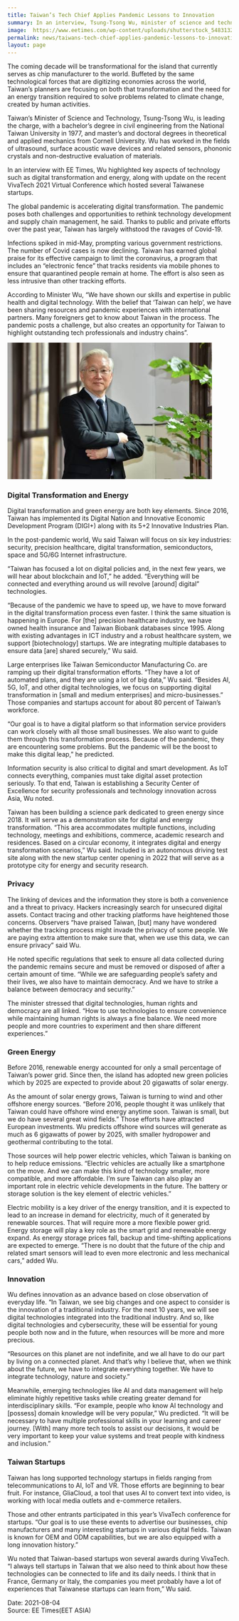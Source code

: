 ```yaml
---
title: Taiwan’s Tech Chief Applies Pandemic Lessons to Innovation
summary: In an interview, Tsung-Tsong Wu, minister of science and technology, described Taiwan's innovation roadmap that extends well beyond its status as the world's chip foundry.
image:  https://www.eetimes.com/wp-content/uploads/shutterstock_548313280-1.jpg?resize=495%2C330
permalink: news/taiwans-tech-chief-applies-pandemic-lessons-to-innovation/
layout: page
---
```

The coming decade will be transformational for the island that currently serves as chip manufacturer to the world. Buffeted by the same technological forces that are digitizing economies across the world, Taiwan’s planners are focusing on both that transformation and the need for an energy transition required to solve problems related to climate change, created by human activities.

Taiwan’s Minister of Science and Technology, Tsung-Tsong Wu, is leading the charge, with a bachelor’s degree in civil engineering from the National Taiwan University in 1977, and master’s and doctoral degrees in theoretical and applied mechanics from Cornell University. Wu has worked in the fields of ultrasound, surface acoustic wave devices and related sensors, phononic crystals and non-destructive evaluation of materials.

In an interview with EE Times, Wu highlighted key aspects of technology such as digital transformation and energy, along with update on the recent VivaTech 2021 Virtual Conference which hosted several Taiwanese startups.

The global pandemic is accelerating digital transformation. The pandemic poses both challenges and opportunities to rethink technology development and supply chain management, he said. Thanks to public and private efforts over the past year, Taiwan has largely withstood the ravages of Covid-19.

Infections spiked in mid-May, prompting various government restrictions. The number of Covid cases is now declining. Taiwan has earned global praise for its effective campaign to limit the coronavirus, a program that includes an “electronic fence” that tracks residents via mobile phones to ensure that quarantined people remain at home. The effort is also seen as less intrusive than other tracking efforts.

According to Minister Wu, “We have shown our skills and expertise in public health and digital technology. With the belief that ‘Taiwan can help’, we have been sharing resources and pandemic experiences with international partners. Many foreigners get to know about Taiwan in the process. The pandemic posts a challenge, but also creates an opportunity for Taiwan to highlight outstanding tech professionals and industry chains”.

![](/images/20210804news.jpg)

### Digital Transformation and Energy

Digital transformation and green energy are both key elements. Since 2016, Taiwan has implemented its Digital Nation and Innovative Economic Development Program (DIGI+) along with its 5+2 Innovative Industries Plan.

In the post-pandemic world, Wu said Taiwan will focus on six key industries: security, precision healthcare, digital transformation, semiconductors, space and 5G/6G Internet infrastructure.

“Taiwan has focused a lot on digital policies and, in the next few years, we will hear about blockchain and IoT,” he added. “Everything will be connected and everything around us will revolve [around] digital” technologies.

“Because of the pandemic we have to speed up, we have to move forward in the digital transformation process even faster. I think the same situation is happening in Europe. For [the] precision healthcare industry, we have owned health insurance and Taiwan Biobank databases since 1995. Along with existing advantages in ICT industry and a robust healthcare system, we support [biotechnology] startups. We are integrating multiple databases to ensure data [are] shared securely,” Wu said.

Large enterprises like Taiwan Semiconductor Manufacturing Co. are ramping up their digital transformation efforts. “They have a lot of automated plans, and they are using a lot of big data,” Wu said. “Besides AI, 5G, IoT, and other digital technologies, we focus on supporting digital transformation in [small and medium enterprises] and micro-businesses.” Those companies and startups account for about 80 percent of Taiwan’s workforce.

“Our goal is to have a digital platform so that information service providers can work closely with all those small businesses. We also want to guide them through this transformation process. Because of the pandemic, they are encountering some problems. But the pandemic will be the boost to make this digital leap,” he predicted.

Information security is also critical to digital and smart development. As IoT connects everything, companies must take digital asset protection seriously. To that end, Taiwan is establishing a Security Center of Excellence for security professionals and technology innovation across Asia, Wu noted.

Taiwan has been building a science park dedicated to green energy since 2018. It will serve as a demonstration site for digital and energy transformation. “This area accommodates multiple functions, including technology, meetings and exhibitions, commerce, academic research and residences. Based on a circular economy, it integrates digital and energy transformation scenarios,” Wu said. Included is an autonomous driving test site along with the new startup center opening in 2022 that will serve as a prototype city for energy and security research.

### Privacy

The linking of devices and the information they store is both a convenience and a threat to privacy. Hackers increasingly search for unsecured digital assets. Contact tracing and other tracking platforms have heightened those concerns. Observers “have praised Taiwan, [but] many have wondered whether the tracking process might invade the privacy of some people. We are paying extra attention to make sure that, when we use this data, we can ensure privacy” said Wu.

He noted specific regulations that seek to ensure all data collected during the pandemic remains secure and must be removed or disposed of after a certain amount of time. “While we are safeguarding people’s safety and their lives, we also have to maintain democracy. And we have to strike a balance between democracy and security.”

The minister stressed that digital technologies, human rights and democracy are all linked. “How to use technologies to ensure convenience while maintaining human rights is always a fine balance. We need more people and more countries to experiment and then share different experiences.”

### Green Energy

Before 2016, renewable energy accounted for only a small percentage of Taiwan’s power grid. Since then, the island has adopted new green policies which by 2025 are expected to provide about 20 gigawatts of solar energy.

As the amount of solar energy grows, Taiwan is turning to wind and other offshore energy sources. “Before 2016, people thought it was unlikely that Taiwan could have offshore wind energy anytime soon. Taiwan is small, but we do have several great wind fields.” Those efforts have attracted European investments. Wu predicts offshore wind sources will generate as much as 6 gigawatts of power by 2025, with smaller hydropower and geothermal contributing to the total.

Those sources will help power electric vehicles, which Taiwan is banking on to help reduce emissions. “Electric vehicles are actually like a smartphone on the move. And we can make this kind of technology smaller, more compatible, and more affordable. I’m sure Taiwan can also play an important role in electric vehicle developments in the future. The battery or storage solution is the key element of electric vehicles.”

Electric mobility is a key driver of the energy transition, and it is expected to lead to an increase in demand for electricity, much of it generated by renewable sources. That will require more a more flexible power grid. Energy storage will play a key role as the smart grid and renewable energy expand. As energy storage prices fall, backup and time-shifting applications are expected to emerge. “There is no doubt that the future of the chip and related smart sensors will lead to even more electronic and less mechanical cars,” added Wu.

### Innovation

Wu defines innovation as an advance based on close observation of everyday life. “In Taiwan, we see big changes and one aspect to consider is the innovation of a traditional industry. For the next 10 years, we will see digital technologies integrated into the traditional industry. And so, like digital technologies and cybersecurity, these will be essential for young people both now and in the future, when resources will be more and more precious.

“Resources on this planet are not indefinite, and we all have to do our part by living on a connected planet. And that’s why I believe that, when we think about the future, we have to integrate everything together. We have to integrate technology, nature and society.”

Meanwhile, emerging technologies like AI and data management will help eliminate highly repetitive tasks while creating greater demand for interdisciplinary skills. “For example, people who know AI technology and [possess] domain knowledge will be very popular,” Wu predicted. “It will be necessary to have multiple professional skills in your learning and career journey. [With] many more tech tools to assist our decisions, it would be very important to keep your value systems and treat people with kindness and inclusion.”

### Taiwan Startups

Taiwan has long supported technology startups in fields ranging from telecommunications to AI, IoT and VR. Those efforts are beginning to bear fruit. For instance, GliaCloud, a tool that uses AI to convert text into video, is working with local media outlets and e-commerce retailers.

Those and other entrants participated in this year’s VivaTech conference for startups. “Our goal is to use these events to advertise our businesses, chip manufacturers and many interesting startups in various digital fields. Taiwan is known for OEM and ODM capabilities, but we are also equipped with a long innovation history.”

Wu noted that Taiwan-based startups won several awards during VivaTech. “I always tell startups in Taiwan that we also need to think about how these technologies can be connected to life and its daily needs. I think that in France, Germany or Italy, the companies you meet probably have a lot of experiences that Taiwanese startups can learn from,” Wu said.

Date: 2021-08-04
<br/>
Source: EE Times(EET ASIA)
